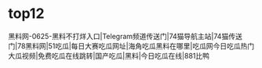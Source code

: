 # top12
黑料网-0625-黑料不打烊入口|Telegram频道传送门|74猫导航主站|74猫传送门|78黑料网|51吃瓜|每日大赛吃瓜网址|海角吃瓜黑料在哪里|吃瓜网今日吃瓜热门大瓜视频|免费吃瓜在线跳转|国产吃瓜|黑料|今日吃瓜在线|881比鸭
